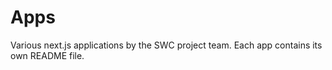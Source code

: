 # Apps

Various next.js applications by the SWC project team. Each app contains its own README file.
